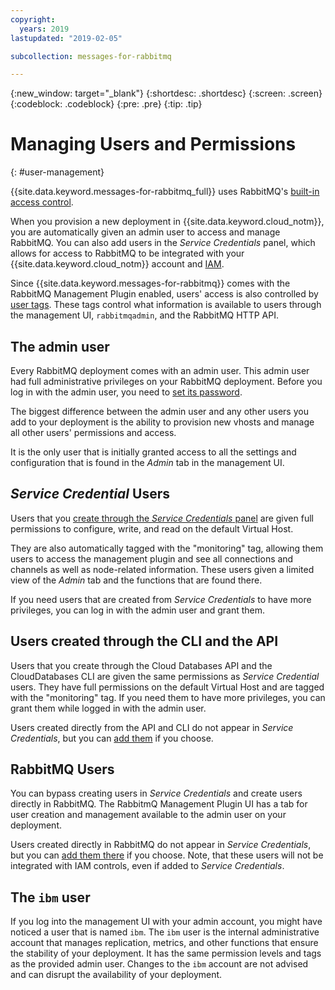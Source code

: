 ```yaml
---
copyright:
  years: 2019
lastupdated: "2019-02-05"

subcollection: messages-for-rabbitmq

---
```


{:new_window: target="_blank"}
{:shortdesc: .shortdesc}
{:screen: .screen}
{:codeblock: .codeblock}
{:pre: .pre}
{:tip: .tip}


# Managing Users and Permissions
{: #user-management}

{{site.data.keyword.messages-for-rabbitmq_full}} uses RabbitMQ's [built-in access control](https://www.rabbitmq.com/access-control.html#permissions). 

When you provision a new deployment in {{site.data.keyword.cloud_notm}}, you are automatically given an admin user to access and manage RabbitMQ. You can also add users in the _Service Credentials_ panel, which allows for access to RabbitMQ to be integrated with your {{site.data.keyword.cloud_notm}} account and [IAM](/docs/services/messages-for-rabbitmq?topic=messages-for-rabbitmq-iam).

Since {{site.data.keyword.messages-for-rabbitmq}} comes with the RabbitMQ Management Plugin enabled, users' access is also controlled by [user tags](https://www.rabbitmq.com/management.html#permissions). These tags control what information is available to users through the management UI, `rabbitmqadmin`, and the RabbitMQ HTTP API.

## The admin user

Every RabbitMQ deployment comes with an admin user. This admin user had full administrative privileges on your RabbitMQ deployment. Before you log in with the admin user, you need to [set its password](/docs/services/messages-for-rabbitmq?topic=messages-for-rabbitmq-admin-password).

The biggest difference between the admin user and any other users you add to your deployment is the ability to provision new vhosts and manage all other users' permissions and access. 

It is the only user that is initially granted access to all the settings and configuration that is found in the _Admin_ tab in the management UI. 

## _Service Credential_ Users

Users that you [create through the _Service Credentials_ panel](/docs/services/messages-for-rabbitmq?topic=messages-for-rabbitmq-connection-strings#generating-connection-strings-from-service-credentials) are given full permissions to configure, write, and read on the default Virtual Host.  

They are also automatically tagged with the "monitoring" tag, allowing them users to access the management plugin and see all connections and channels as well as node-related information. These users given a limited view of the _Admin_ tab and the functions that are found there. 

If you need users that are created from _Service Credentials_ to have more privileges, you can log in with the admin user and grant them.

## Users created through the CLI and the API

Users that you create through the Cloud Databases API and the CloudDatabases CLI are given the same permissions as _Service Credential_ users. They have full permissions on the default Virtual Host and are tagged with the "monitoring" tag. If you need them to have more privileges, you can grant them while logged in with the admin user.

Users created directly from the API and CLI do not appear in _Service Credentials_, but you can [add them](/docs/services/databases-for-postgresql?topic=databases-for-postgresql-connection-strings#generating-service-credentials-for-existing-users) if you choose.

## RabbitMQ Users

You can bypass creating users in _Service Credentials_ and create users directly in RabbitMQ. The RabbitmQ Management Plugin UI has a tab for user creation and management available to the admin user on your deployment.

Users created directly in RabbitMQ do not appear in _Service Credentials_, but you can [add them there](/docs/services/messages-for-rabbitmq?topic=messages-for-rabbitmq-connection-strings#generating-service-credentials-for-existing-users) if you choose. Note, that these users will not be integrated with IAM controls, even if added to _Service Credentials_.

## The `ibm` user

If you log into the management UI with your admin account, you might have noticed a user that is named `ibm`. The `ibm` user is the internal administrative account that manages replication, metrics, and other functions that ensure the stability of your deployment. It has the same permission levels and tags as the provided admin user. Changes to the `ibm` account are not advised and can disrupt the availability of your deployment.